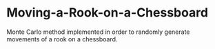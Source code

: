 # Moving-a-Rook-on-a-Chessboard
Monte Carlo method implemented in order to randomly generate movements of a rook on a chessboard.
